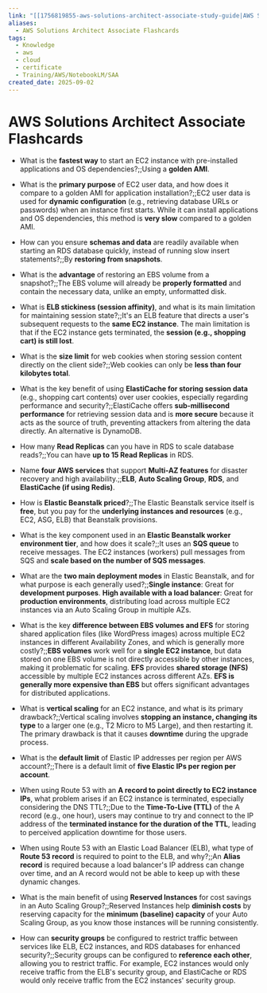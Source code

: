 ```yaml
---
link: "[[1756819855-aws-solutions-architect-associate-study-guide|AWS Solutions Architect Associate Study Guide]]"
aliases:
  - AWS Solutions Architect Associate Flashcards
tags:
  - Knowledge
  - aws
  - cloud
  - certificate
  - Training/AWS/NotebookLM/SAA
created_date: 2025-09-02
---
```

# AWS Solutions Architect Associate Flashcards
- What is the **fastest way** to start an EC2 instance with pre-installed applications and OS dependencies?;;Using a **golden AMI**.
<!--SR:!2025-11-23,60,310-->
- What is the **primary purpose** of EC2 user data, and how does it compare to a golden AMI for application installation?;;EC2 user data is used for **dynamic configuration** (e.g., retrieving database URLs or passwords) when an instance first starts. While it can install applications and OS dependencies, this method is **very slow** compared to a golden AMI.
<!--SR:!2025-11-04,43,290-->
- How can you ensure **schemas and data** are readily available when starting an RDS database quickly, instead of running slow insert statements?;;By **restoring from snapshots**.
<!--SR:!2025-10-29,37,290-->
- What is the **advantage** of restoring an EBS volume from a snapshot?;;The EBS volume will already be **properly formatted** and contain the necessary data, unlike an empty, unformatted disk.
<!--SR:!2025-10-13,25,270-->
- What is **ELB stickiness (session affinity)**, and what is its main limitation for maintaining session state?;;It's an ELB feature that directs a user's subsequent requests to the **same EC2 instance**. The main limitation is that if the EC2 instance gets terminated, the **session (e.g., shopping cart) is still lost**.
<!--SR:!2025-10-21,33,270-->
- What is the **size limit** for web cookies when storing session content directly on the client side?;;Web cookies can only be **less than four kilobytes total**.
<!--SR:!2025-10-30,38,290-->
- What is the key benefit of using **ElastiCache for storing session data** (e.g., shopping cart contents) over user cookies, especially regarding performance and security?;;ElastiCache offers **sub-millisecond performance** for retrieving session data and is **more secure** because it acts as the source of truth, preventing attackers from altering the data directly. An alternative is DynamoDB.
<!--SR:!2025-10-10,22,250-->
- How many **Read Replicas** can you have in RDS to scale database reads?;;You can have **up to 15 Read Replicas** in RDS.
<!--SR:!2025-11-07,46,290-->
- Name **four AWS services** that support **Multi-AZ features** for disaster recovery and high availability.;;**ELB**, **Auto Scaling Group**, **RDS**, and **ElastiCache (if using Redis)**.
<!--SR:!2025-10-10,22,250-->
- How is **Elastic Beanstalk priced**?;;The Elastic Beanstalk service itself is **free**, but you pay for the **underlying instances and resources** (e.g., EC2, ASG, ELB) that Beanstalk provisions.
<!--SR:!2025-10-30,38,290-->
- What is the key component used in an **Elastic Beanstalk worker environment tier**, and how does it scale?;;It uses an **SQS queue** to receive messages. The EC2 instances (workers) pull messages from SQS and **scale based on the number of SQS messages**.
<!--SR:!2025-10-22,30,250-->
- What are the **two main deployment modes** in Elastic Beanstalk, and for what purpose is each generally used?;;**Single instance**: Great for **development purposes**. **High available with a load balancer**: Great for **production environments**, distributing load across multiple EC2 instances via an Auto Scaling Group in multiple AZs.
<!--SR:!2025-10-20,32,270-->
- What is the key **difference between EBS volumes and EFS** for storing shared application files (like WordPress images) across multiple EC2 instances in different Availability Zones, and which is generally more costly?;;**EBS volumes** work well for a **single EC2 instance**, but data stored on one EBS volume is not directly accessible by other instances, making it problematic for scaling. **EFS** provides **shared storage (NFS)** accessible by multiple EC2 instances across different AZs. **EFS is generally more expensive than EBS** but offers significant advantages for distributed applications.
<!--SR:!2025-11-01,40,290-->
- What is **vertical scaling** for an EC2 instance, and what is its primary drawback?;;Vertical scaling involves **stopping an instance, changing its type** to a larger one (e.g., T2 Micro to M5 Large), and then restarting it. The primary drawback is that it causes **downtime** during the upgrade process.
<!--SR:!2025-10-19,31,270-->
- What is the **default limit** of Elastic IP addresses per region per AWS account?;;There is a default limit of **five Elastic IPs per region per account**.
<!--SR:!2025-10-03,15,230-->
- When using Route 53 with an **A record to point directly to EC2 instance IPs**, what problem arises if an EC2 instance is terminated, especially considering the DNS TTL?;;Due to the **Time-To-Live (TTL)** of the A record (e.g., one hour), users may continue to try and connect to the IP address of the **terminated instance for the duration of the TTL**, leading to perceived application downtime for those users.
<!--SR:!2025-09-25,16,290-->
- When using Route 53 with an Elastic Load Balancer (ELB), what type of **Route 53 record** is required to point to the ELB, and why?;;An **Alias record** is required because a load balancer's IP address can change over time, and an A record would not be able to keep up with these dynamic changes.
<!--SR:!2025-11-08,47,290-->
- What is the main benefit of using **Reserved Instances** for cost savings in an Auto Scaling Group?;;Reserved Instances help **diminish costs** by reserving capacity for the **minimum (baseline) capacity** of your Auto Scaling Group, as you know those instances will be running consistently.
<!--SR:!2025-11-02,41,290-->
- How can **security groups** be configured to restrict traffic between services like ELB, EC2 instances, and RDS databases for enhanced security?;;Security groups can be configured to **reference each other**, allowing you to restrict traffic. For example, EC2 instances would only receive traffic from the ELB's security group, and ElastiCache or RDS would only receive traffic from the EC2 instances' security group.
<!--SR:!2025-11-20,58,310-->

















